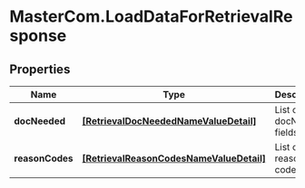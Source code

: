 # MasterCom.LoadDataForRetrievalResponse

## Properties

Name | Type | Description | Notes
------------ | ------------- | ------------- | -------------
**docNeeded** | [**[RetrievalDocNeededNameValueDetail]**](RetrievalDocNeededNameValueDetail.md) | List of valid docNeeded fields | [optional] 
**reasonCodes** | [**[RetrievalReasonCodesNameValueDetail]**](RetrievalReasonCodesNameValueDetail.md) | List of valid reason codes | [optional] 


